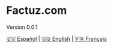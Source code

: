 # Factuz.com



Version 0.0.1

[🇪🇸 Español](/001/es/) | [🇬🇧 English](/001/en/) | [🇫🇷 Français](/001/fr/)




